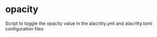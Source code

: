 # opacity
Script to toggle the opacity value in the alacritty.yml and alacritty.toml configuration files
